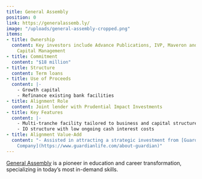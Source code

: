 ```yaml
---
title: General Assembly
position: 0
link: https://generalassemb.ly/
image: "/uploads/general-assembly-cropped.png"
items:
- title: Ownership
  content: Key investors include Advance Publications, IVP, Maveron and Wellington
    Capital Management
- title: Commitment
  content: "$18 million"
- title: Structure
  content: Term loans
- title: Use of Proceeds
  content: |-
    - Growth capital
    - Refinance existing bank facilities
- title: Alignment Role
  content: Joint lender with Prudential Impact Investments
- title: Key Features
  content: |-
    - Multi-tranche facility tailored to business and capital structure milestones
    - IO structure with low ongoing cash interest costs
- title: Alignment Value-Add
  content: "- Assisted in attracting a strategic investment from [Guardian Life Insurance
    Company](https://www.guardianlife.com/about-guardian)"
---
```


[General Assembly](https://generalassemb.ly/) is a pioneer in education and career transformation, specializing in today’s most in-demand skills.
